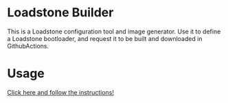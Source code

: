 # Loadstone Builder

This is a Loadstone configuration tool and image generator. Use it to define a
Loadstone bootloader, and request it to be built and downloaded in
GithubActions.

# Usage

[Click here and follow the
instructions!](https://absw.github.io/loadstone/loadstloadstone_front/published_app/)
